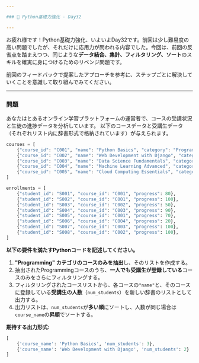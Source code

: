 ```yaml
---

### 📝 Python基礎力強化 - Day32

---
```


お疲れ様です！Python基礎力強化、いよいよDay32です。前回は少し難易度の高い問題でしたが、それだけに応用力が問われる内容でした。今回は、前回の反省点を踏まえつつ、同じような**データ結合、集計、フィルタリング、ソート**のスキルを確実に身につけるためのリベンジ問題です。

前回のフィードバックで提案したアプローチを参考に、ステップごとに解決していくことを意識して取り組んでみてください。

---

### 問題

あなたはとあるオンライン学習プラットフォームの運営者で、コースの受講状況と生徒の進捗データを分析しています。
以下のコースデータと受講生データ（それぞれリスト内に辞書形式で格納されています）が与えられます。
```python
courses = [
    {"course_id": "C001", "name": "Python Basics", "category": "Programming", "level": "Beginner"},
    {"course_id": "C002", "name": "Web Development with Django", "category": "Programming", "level": "Intermediate"},
    {"course_id": "C003", "name": "Data Science Fundamentals", "category": "Data Science", "level": "Beginner"},
    {"course_id": "C004", "name": "Machine Learning Advanced", "category": "Data Science", "level": "Advanced"},
    {"course_id": "C005", "name": "Cloud Computing Essentials", "category": "Cloud", "level": "Intermediate"},
]

enrollments = [
    {"student_id": "S001", "course_id": "C001", "progress": 80},
    {"student_id": "S002", "course_id": "C001", "progress": 100},
    {"student_id": "S003", "course_id": "C002", "progress": 50},
    {"student_id": "S004", "course_id": "C003", "progress": 90},
    {"student_id": "S005", "course_id": "C001", "progress": 70},
    {"student_id": "S006", "course_id": "C004", "progress": 20},
    {"student_id": "S007", "course_id": "C003", "progress": 100},
    {"student_id": "S008", "course_id": "C002", "progress": 100},
]
```

**以下の要件を満たすPythonコードを記述してください。**

1.  **"Programming" カテゴリのコースのみを抽出**し、そのリストを作成する。
2.  抽出されたProgrammingコースのうち、**一人でも受講生が登録している**コースのみをさらにフィルタリングする。
3.  フィルタリングされたコースリストから、各コースの`"name"`と、そのコースに登録している**受講生の人数**（`num_students`）を新しい辞書のリストとして出力する。
4.  出力リストは、`num_students`が**多い順**にソートし、人数が同じ場合は`course_name`の**昇順**でソートする。

**期待する出力形式:**

```python
[
    {'course_name': 'Python Basics', 'num_students': 3},
    {'course_name': 'Web Development with Django', 'num_students': 2}
]